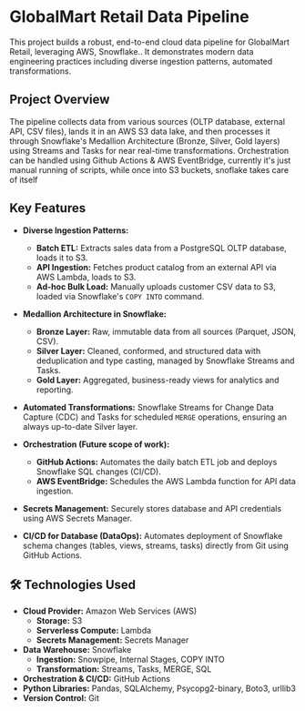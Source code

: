# GlobalMart Retail Data Pipeline

This project builds a robust, end-to-end cloud data pipeline for GlobalMart Retail, leveraging AWS, Snowflake.. It demonstrates modern data engineering practices including diverse ingestion patterns, automated transformations.

## Project Overview

The pipeline collects data from various sources (OLTP database, external API, CSV files), lands it in an AWS S3 data lake, and then processes it through Snowflake's Medallion Architecture (Bronze, Silver, Gold layers) using Streams and Tasks for near real-time transformations. Orchestration can be handled using Github Actions & AWS EventBridge, currently it's just manual running of scripts, while once into S3 buckets, snoflake takes care of itself

##  Key Features

* **Diverse Ingestion Patterns:**
    * **Batch ETL:** Extracts sales data from a PostgreSQL OLTP database, loads it to S3.
    * **API Ingestion:** Fetches product catalog from an external API via AWS Lambda, loads to S3.
    * **Ad-hoc Bulk Load:** Manually uploads customer CSV data to S3, loaded via Snowflake's `COPY INTO` command.
* **Medallion Architecture in Snowflake:**
    * **Bronze Layer:** Raw, immutable data from all sources (Parquet, JSON, CSV).
    * **Silver Layer:** Cleaned, conformed, and structured data with deduplication and type casting, managed by Snowflake Streams and Tasks.
    * **Gold Layer:** Aggregated, business-ready views for analytics and reporting.
* **Automated Transformations:** Snowflake Streams for Change Data Capture (CDC) and Tasks for scheduled `MERGE` operations, ensuring an always up-to-date Silver layer.




* **Orchestration (Future scope of work):** 
    * **GitHub Actions:** Automates the daily batch ETL job and deploys Snowflake SQL changes (CI/CD).
    * **AWS EventBridge:** Schedules the AWS Lambda function for API data ingestion.
* **Secrets Management:** Securely stores database and API credentials using AWS Secrets Manager.
* **CI/CD for Database (DataOps):** Automates deployment of Snowflake schema changes (tables, views, streams, tasks) directly from Git using GitHub Actions.

## 🛠️ Technologies Used

* **Cloud Provider:** Amazon Web Services (AWS)
    * **Storage:** S3
    * **Serverless Compute:** Lambda
    * **Secrets Management:** Secrets Manager
* **Data Warehouse:** Snowflake
    * **Ingestion:** Snowpipe, Internal Stages, COPY INTO
    * **Transformation:** Streams, Tasks, MERGE, SQL
* **Orchestration & CI/CD:** GitHub Actions
* **Python Libraries:** Pandas, SQLAlchemy, Psycopg2-binary, Boto3, urllib3
* **Version Control:** Git
